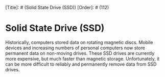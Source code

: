 [Title]: # (Solid State Drive (SSD))
[Order]: # (112)

# Solid State Drive (SSD)

Historically, computers stored data on rotating magnetic discs. Mobile devices and increasing numbers of personal computers now store permanent data on non-moving drives. These SSD drives are currently more expensive, but much faster than magnetic storage. Unfortunately, it can be more difficult to reliably and permanently remove data from SSD drives.